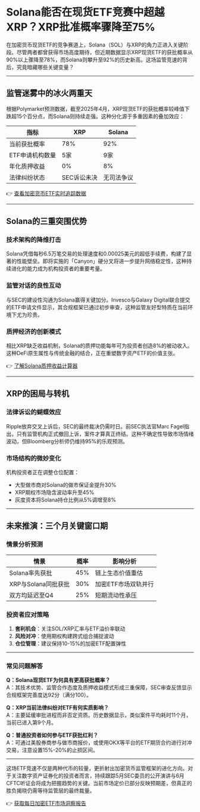 # Solana能否在现货ETF竞赛中超越XRP？XRP批准概率骤降至75%

在加密货币现货ETF的竞争赛道上，Solana（SOL）与XRP的角力正进入关键阶段。尽管两者都曾获得市场高度期待，但近期数据显示XRP现货ETF的获批概率从90%以上骤降至78%，而Solana则攀升至92%的历史新高。这场监管竞速的背后，究竟暗藏哪些关键变量？

---

## 监管迷雾中的冰火两重天

根据Polymarket预测数据，截至2025年4月，XRP现货ETF的获批概率较峰值下跌超15个百分点，而Solana则持续走强。这种分化源于多重因素的叠加效应：

| 指标                | XRP               | Solana            |
|---------------------|-------------------|-------------------|
| 当前获批概率        | 78%               | 92%               |
| ETF申请机构数量     | 5家               | 9家               |
| 年化质押收益        | 0%                | 8%                |
| 法律纠纷状态        | SEC诉讼未决       | 无司法争议        |

👉 [查看加密货币ETF实时追踪数据](https://bit.ly/okx_welcome)

---

## Solana的三重突围优势

### 技术架构的降维打击
Solana凭借每秒6.5万笔交易的处理速度和0.00025美元的超低手续费，构建了显著的性能壁垒。即将实施的「Canyon」硬分叉将进一步提升网络稳定性，这种持续进化的能力成为机构投资者的重要考量。

### 监管对话的良性互动
与SEC的建设性沟通为Solana赢得关键加分。Invesco与Galaxy Digital联合提交的ETF申请文件显示，其合规框架已通过初步审查，这种监管友好型特质在当前环境下尤为珍贵。

### 质押经济的创新模式
相比XRP缺乏收益机制，Solana的质押功能每年可为投资者创造8%的被动收入。这种DeFi原生属性与传统金融的结合，正在重塑数字资产ETF的价值主张。

👉 [了解Solana质押收益计算器](https://bit.ly/okx_welcome)

---

## XRP的困局与转机

### 法律诉讼的蝴蝶效应
Ripple放弃交叉上诉后，SEC的最终裁决仍需时日。前SEC执法官Marc Fagel指出，只有监管机构正式撤回上诉，案件才算真正终结。这种不确定性导致市场情绪波动，但Bloomberg分析师仍维持95%的乐观预测。

### 市场结构的微妙变化
机构投资者正在调整仓位配置：
- 大型做市商对Solana的做市保证金提升30%
- XRP期权市场隐含波动率升至45%
- 灰度资本将Solana持仓比例从5%调增至8%

---

## 未来推演：三个月关键窗口期

### 情景分析预测
| 情景                | 概率   | 影响分析                  |
|---------------------|--------|---------------------------|
| Solana率先获批      | 45%    | 链上生态价值重估          |
| XRP与Solana同批获批 | 30%    | 加密ETF市场双轨并行       |
| 双方均延迟至Q4      | 25%    | 短期流动性承压            |

### 投资者应对策略
1. **套利机会**：关注SOL/XRP汇率与ETF溢价率联动
2. **风险对冲**：使用期权构建跨式组合捕捉波动
3. **仓位管理**：建议保持10-15%的加密ETF配置弹性

---

### 常见问题解答

**Q：Solana现货ETF为何具有更高获批概率？**  
A：其技术优势、监管合作态度及质押收益模式形成三重保障，SEC审查反馈显示合规框架完善度达92分（满分100）。

**Q：XRP当前法律纠纷对ETF有何实质影响？**  
A：主要延缓审批进程而非否定资质。历史数据显示，类似案件平均耗时11个月，当前已进入第9个月。

**Q：普通投资者如何参与ETF获批红利？**  
A：可通过美股券商参与做市商报价，或使用OKX等平台的ETF期货合约进行对冲交易，注意设置15%-20%的止损区间。

---

这场ETF竞速不仅是两种代币的较量，更折射出加密货币监管框架的进化方向。对于关注数字资产证券化的投资者而言，持续跟踪5月SEC委员的公开演讲与6月CFTC听证会将成为把握趋势的关键。当前市场定价已部分反映预期差，但真正的胜负揭晓仍需等待监管层的最终裁量。

👉 [获取每日加密ETF市场洞察报告](https://bit.ly/okx_welcome)